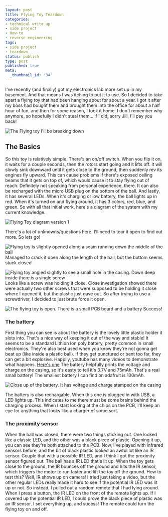 ```yaml
---
layout: post
title: Flying Toy Teardown
categories:
- technical write up
- side project
- How-to
- reverse engineering
tags:
- side project
- teardown
status: publish
type: post
published: true
meta:
  _thumbnail_id: '34'
---
```


I've recently (and finally) got my electronics lab more set up in my basement. And that means I was itching to put it to use. So I decided to take apart a flying toy that had been hanging about for about a year. I got it after my boss had bought them and brought them into the office for about a half hour of fun, and then for some reason, I took it home. I don't remember why anymore, so hopefully I didn't steal them... if I did, sorry Jill, I'll pay you back!

![The Flying toy I'll be breaking down](/assets/flying-toy-teardown/20210517_154616.jpg)

## The Basics

So this toy is relatively simple. There's an on/off switch. When you flip it on, it waits for a couple seconds, then the rotors start going and it lifts off. It will slowly sink downward until it gets close to the ground, then suddenly rev its engines fly upward. This can cause problems if there's exposed ceiling beams that it gets on top of, which would cause it to stay flying out of reach. Definitely not speaking from personal experience, there. It can also be recharged with the micro USB plug on the bottom of the ball. And lastly, it has several LEDs. When it's charging or low battery, the ball lights up in red. When it's turned on and flying around, it has 3 colors, red, blue, and green. So with all that initial work, here's a diagram of the system with my current knowledge.

![Flying Toy diagram version 1](/assets/flying-toy-teardown/FlyingToyDiagramV1.png)

There's a lot of unknowns/questions here. I'll need to tear it open to find out more. So lets go!

![Flying toy is slightly opened along a seam running down the middle of the ball](/assets/flying-toy-teardown/20210517_154641.jpg)
Managed to crack it open along the length of the ball, but the bottom seems stuck closed

![Flying toy angled slightly to see a small hole in the casing. Down deep inside there is a single screw](/assets/flying-toy-teardown/20210517_154954.jpg)
Looks like a screw was holding it close. Close investigation showed there were actually two other screws that were supposed to be holding it close where I opened it, but the plastic just gave out. So after trying to use a screwdriver, I decided to just brute force it open. 

![The flying toy is open. There is a small PCB board and a battery](/assets/flying-toy-teardown/20210517_155235.jpg)
Success!

### The battery
First thing you can see is about the battery is the lovely little plastic holder it slots into. That's a nice way of keeping it out of the way and stable! It seems to be a standard Lithion Ion poly battery, pretty common in small electronics. They're also best used when you know they're not gonna get beat up (like inside a plastic ball). If they get punctured or bent too far, they can get a bit explosive. Happily, youtube has many videos to demonstrate what happens. [Here's one](https://youtu.be/wUFxlf4fXjo)
The battery helpfully prints the voltage and charge on the casing, so it's easty to tell it's 3.7V and 75mAh. That's a real small battery! The smallest battery I can find on adafruit is 100mAh. 

![Close up of the battery. It has voltage and charge stamped on the casing](/assets/flying-toy-teardown/20210517_155511.jpg)


The battery is also rechargable. When this one is plugged in with USB, a LED lights up. This indicates to me there must be some brains behind the charging process. When I start looking at the chips on the PCB, I'll keep an eye for anything that looks like a charger of some sort. 

### The proximity sensor
When the ball was closed, there were two things sticking out. One looked like a classic LED, and the other was a black piece of plastic. Opening it up, you can see they're both attached to the PCB. Now, I've played with infrared sensors before, and the bit of black plastic looked an awful lot like an IR sensor. Couple that with a possible IR LED, and I think I got the proximity sensor figured out. The ball has a IR LED that's lit up. When the toy gets close to the ground, the IR bounces off the ground and hits the IR sensor, which triggers the motor to run faster and lift the toy off the ground. 
How to test this? Well, IR shows up on camera! I tried just taking a video, but the other regular LEDs really made it hard to see if the potential IR LED was lit up or not. So instead, I pulled out a random remote that I had lying around. When I press a button, the IR LED on the front of the remote lights up. If I covered up the potential IR LED, I could prove the black piece of plastic was an IR sensor. I set everything up, and sucess! The remote could turn the flying toy on and off. 